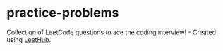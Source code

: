# practice-problems
Collection of LeetCode questions to ace the coding interview! - Created using [LeetHub](https://github.com/QasimWani/LeetHub).
